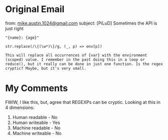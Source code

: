 


# Original Email
from: mike.austin.1024@gmail.com
subject: [PiLuD] Sometimes the API is just right

```
"{name}: {age}"

str.replace(/\{(\w*)\}/g, (_, p) => env[p])

This will replace all occurrences of {var} with the environment (scoped) value. I remember in the past doing this in a loop or reduce(), but it really can be done in just one function. Is the regex cryptic? Maybe, but it's very small.
```
# My Comments
FWIW, I like this, but, agree that REGEXPs can be cryptic.  Looking at this in 4 dimensions:
1. Human readable - No
2. Human writeable - Yes
3. Machine readable - No
4. Machine writeable - No